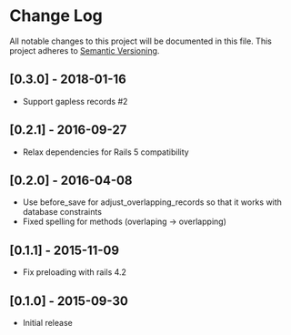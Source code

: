 # Change Log

All notable changes to this project will be documented in this file.
This project adheres to [Semantic Versioning](http://semver.org/).

## [0.3.0] - 2018-01-16

- Support gapless records #2

## [0.2.1] - 2016-09-27

- Relax dependencies for Rails 5 compatibility

## [0.2.0] - 2016-04-08

- Use before_save for adjust_overlapping_records so that it works with
  database constraints
- Fixed spelling for methods (overlaping -> overlapping)

## [0.1.1] - 2015-11-09

- Fix preloading with rails 4.2

## [0.1.0] - 2015-09-30

- Initial release
